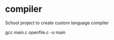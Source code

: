 compiler
========

School project to create custom language compiler

gcc main.c openfile.c -o main
